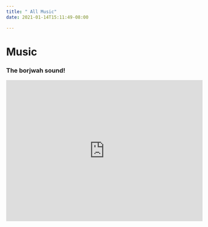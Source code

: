 ```yaml
---
title: " All Music"
date: 2021-01-14T15:11:49-08:00

--- 
```

# <i class='fas fa-headphones-alt'></i> Music

### The <i class='fas fa-peace'></i>borjwah sound!

<style>
.spotify {
    text-align: center;
}
</style>

<p class="spotify">
<iframe src="https://open.spotify.com/embed/artist/6a2iPZbXp3tACJC2MHZaAQ" width="530" height="380" frameborder="0" allowtransparency="true" allow="encrypted-media"></iframe>
</p>
